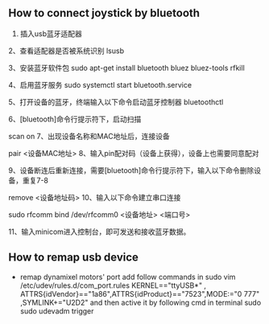 ## How to connect joystick by bluetooth

1. 插入usb蓝牙适配器

2、查看适配器是否被系统识别
lsusb

3、安装蓝牙软件包
sudo apt-get install bluetooth bluez bluez-tools rfkill

 4、启用蓝牙服务
sudo systemctl start bluetooth.service


5、打开设备的蓝牙，终端输入以下命令启动蓝牙控制器
bluetoothctl

6、[bluetooth]命令行提示符下，启动扫描

scan on
7、出现设备名称和MAC地址后，连接设备

pair <设备MAC地址>
8、输入pin配对码（设备上获得），设备上也需要同意配对

9、设备断连后重新连接，需要[bluetooth]命令行提示符下，输入以下命令删除设备，重复7-8

remove <设备地址码>
10、输入以下命令建立串口连接

sudo rfcomm bind /dev/rfcomm0 <设备地址> <端口号>

11、输入minicom进入控制台，即可发送和接收蓝牙数据。

## How to remap usb device 
- remap dynamixel motors' port
add follow commands in sudo vim /etc/udev/rules.d/com_port.rules
KERNEL=="ttyUSB*" , ATTRS{idVendor}=="1a86",ATTRS{idProduct}=="7523",MODE:="0   777" ,SYMLINK+="U2D2"
and then active it by following cmd in terminal
sudo  sudo udevadm trigger



